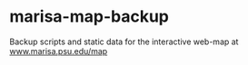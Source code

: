 # marisa-map-backup
Backup scripts and static data for the interactive web-map at www.marisa.psu.edu/map
